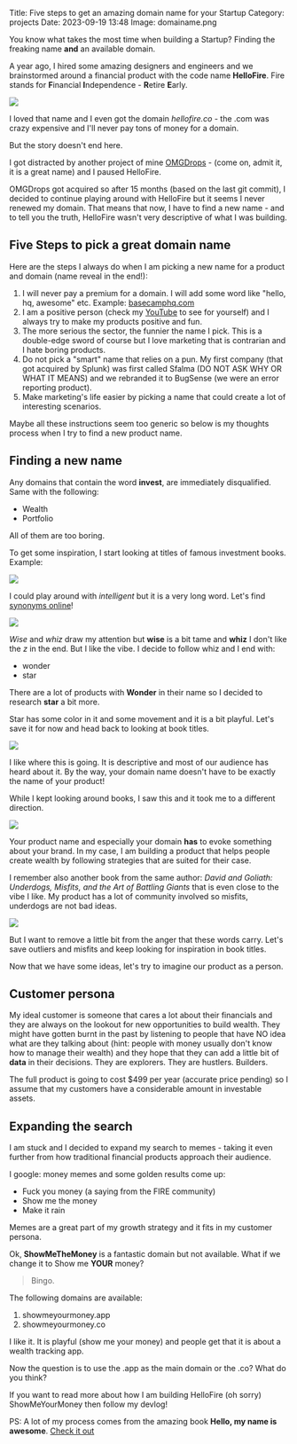Title: Five steps to get an amazing domain name for your Startup 
Category: projects 
Date: 2023-09-19 13:48
Image: domainame.png

You know what takes the most time when building a Startup? Finding the freaking name **and** an available domain.

A year ago, I hired some amazing designers and engineers and we brainstormed around a financial product with the code name **HelloFire**. Fire stands for **F**inancial **I**ndependence - **R**etire **E**arly.

![](images/domainame.png)

I loved that name and I even got the domain *hellofire.co* - the .com was crazy expensive and I'll never pay tons of money for a domain.

But the story doesn't end here.

I got distracted by another project of mine [OMGDrops](https://omgdrops.com/) - (come on, admit it, it is a great name) and I paused HelloFire.

OMGDrops got acquired so after 15 months (based on the last git commit), I decided to continue playing around with HelloFire but it seems I never renewed my domain. That means that now, I have to find a new name - and to tell you the truth, HelloFire wasn't very descriptive of what I was building.

## Five Steps to pick a great domain name

Here are the steps I always do when I am picking a new name for a product and domain (name reveal in the end!):

1. I will never pay a premium for a domain. I will add some word like "hello, hq, awesome" etc. Example: [basecamphq.com](https://basecamp.com/)
2. I am a positive person (check my [YouTube](https://jon.io/youtube) to see for yourself) and I always try to make my products positive and fun.
3. The more serious the sector, the funnier the name I pick. This is a double-edge sword of course but I love marketing that is contrarian and I hate boring products. 
4. Do not pick a "smart" name that relies on a pun. My first company (that got acquired by Splunk) was first called Sfalma (DO NOT ASK WHY OR WHAT IT MEANS) and we rebranded it to BugSense (we were an error reporting product).
5. Make marketing's life easier by picking a name that could create a lot of interesting scenarios.

Maybe all these instructions seem too generic so below is my thoughts process when I try to find a new product name.

## Finding a new name

Any domains that contain the word **invest**, are immediately disqualified. Same with the following:

* Wealth
* Portfolio

All of them are too boring.

To get some inspiration, I start looking at titles of famous investment books. Example:

![](images/investor.jpg)

I could play around with *intelligent* but it is a very long word. Let's find [synonyms online](https://www.thesaurus.com/browse/intelligent)!

![](images/syno.png)

*Wise* and *whiz* draw my attention but **wise** is a bit tame and **whiz** I don't like the *z* in the end. But I like the vibe.
I decide to follow whiz and I end with:

* wonder
* star

There are a lot of products with **Wonder** in their name so I decided to research **star** a bit more.

Star has some color in it and some movement and it is a bit playful. Let's save it for now and head back to looking at book titles.

![](images/richdad.jpg)

I like where this is going. It is descriptive and most of our audience has heard about it. By the way, your domain name doesn't have to be exactly the name of your product!

While I kept looking around books, I saw this and it took me to a different direction.

![](images/outliers.jpg)

Your product name and especially your domain **has** to evoke something about your brand. In my case, I am building a product that helps people create wealth by following strategies that are suited for their case. 

I remember also another book from the same author: *David and Goliath: Underdogs, Misfits, and the Art of Battling Giants* that is even close to the vibe I like. My product has a lot of community involved so misfits, underdogs are not bad ideas. 

![](images/goliath.jpg)

But I want to remove a little bit from the anger that these words carry. Let's save outliers and misfits and keep looking for inspiration in book titles.

Now that we have some ideas, let's try to imagine our product as a person.

## Customer persona

My ideal customer is someone that cares a lot about their financials and they are always on the lookout for new opportunities to build wealth. They might have gotten burnt in the past by listening to people that have NO idea what are they talking about (hint:  people with money usually don't know how to manage their wealth) and they hope that they can add a little bit of **data** in their decisions. They are explorers. They are hustlers. Builders. 

The full product is going to cost $499 per year (accurate price pending) so I assume that my customers have a considerable amount in investable assets.  

## Expanding the search

I am stuck and I decided to expand my search to memes - taking it even further from how traditional financial products approach their audience.

I google: money memes and some golden results come up:

* Fuck you money (a saying from the FIRE community)
* Show me the money
* Make it rain

Memes are a great part of my growth strategy and it fits in my customer persona.

Ok, **ShowMeTheMoney** is a fantastic domain but not available. What if we change it to Show me **YOUR** money?

> Bingo.

The following domains are available:

1. showmeyourmoney.app
2. showmeyourmoney.co

I like it. It is playful (show me your money) and people get that it is about a wealth tracking app.

Now the question is to use the .app as the main domain or the .co? What do you think?

If you want to read more about how I am building HelloFire (oh sorry) ShowMeYourMoney then follow my devlog!

PS: A lot of my process comes from the amazing book **Hello, my name is awesome**. [Check it out](https://www.amazon.com/Hello-My-Name-Awesome-Create/dp/1626561869)


